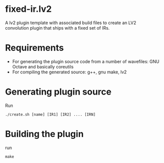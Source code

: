 # fixed-ir.lv2

A lv2 plugin template with associated build files to create an LV2 convolution plugin that ships with a fixed set of IRs.

# Requirements

* For generating the plugin source code from a number of wavefiles: GNU Octave and basically coreutils
* For compiling the generated source: g++, gnu make, lv2

# Generating plugin source

Run

```
./create.sh [name] [IR1] [IR2] .... [IRN]
```

# Building the plugin

run

```
make
```

